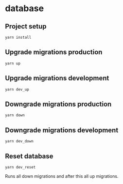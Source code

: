 # database

## Project setup
```
yarn install
```

## Upgrade migrations production
```
yarn up
```

## Upgrade migrations development
```
yarn dev_up
```

## Downgrade migrations production
```
yarn down
```

## Downgrade migrations development
```
yarn dev_down
```

## Reset database
```
yarn dev_reset
```
Runs all down migrations and after this all up migrations.
